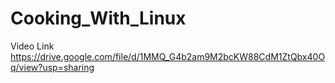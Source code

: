 # Cooking_With_Linux

Video Link
https://drive.google.com/file/d/1MMQ_G4b2am9M2bcKW88CdM1ZtQbx40Oq/view?usp=sharing

